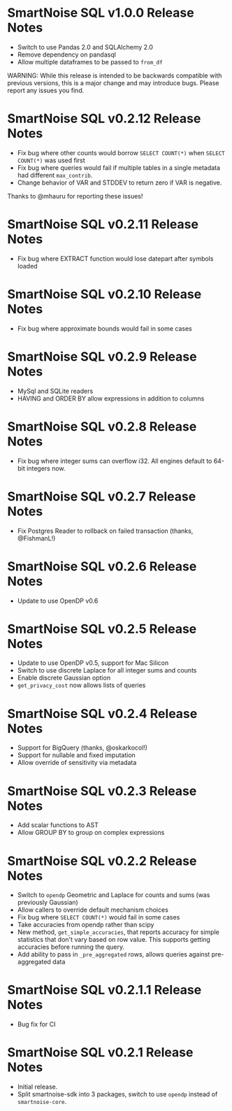 # SmartNoise SQL v1.0.0 Release Notes

* Switch to use Pandas 2.0 and SQLAlchemy 2.0
* Remove dependency on pandasql
* Allow multiple dataframes to be passed to `from_df`

WARNING: While this release is intended to be backwards compatible with previous versions, this is a major change and may introduce bugs.  Please report any issues you find.

# SmartNoise SQL v0.2.12 Release Notes

* Fix bug where other counts would borrow `SELECT COUNT(*)` when `SELECT COUNT(*)` was used first
* Fix bug where queries would fail if multiple tables in a single metadata had different `max_contrib`.
* Change behavior of VAR and STDDEV to return zero if VAR is negative.

Thanks to @mhauru for reporting these issues!

# SmartNoise SQL v0.2.11 Release Notes

* Fix bug where EXTRACT function would lose datepart after symbols loaded

# SmartNoise SQL v0.2.10 Release Notes

* Fix bug where approximate bounds would fail in some cases

# SmartNoise SQL v0.2.9 Release Notes

* MySql and SQLite readers
* HAVING and ORDER BY allow expressions in addition to columns

# SmartNoise SQL v0.2.8 Release Notes

* Fix bug where integer sums can overflow i32.  All engines default to 64-bit integers now.

# SmartNoise SQL v0.2.7 Release Notes

* Fix Postgres Reader to rollback on failed transaction (thanks, @FishmanL!)

# SmartNoise SQL v0.2.6 Release Notes

* Update to use OpenDP v0.6

# SmartNoise SQL v0.2.5 Release Notes

* Update to use OpenDP v0.5, support for Mac Silicon
* Switch to use discrete Laplace for all integer sums and counts
* Enable discrete Gaussian option
* `get_privacy_cost` now allows lists of queries

# SmartNoise SQL v0.2.4 Release Notes

* Support for BigQuery (thanks, @oskarkocol!)
* Support for nullable and fixed imputation
* Allow override of sensitivity via metadata

# SmartNoise SQL v0.2.3 Release Notes

* Add scalar functions to AST
* Allow GROUP BY to group on complex expressions

# SmartNoise SQL v0.2.2 Release Notes

* Switch to `opendp` Geometric and Laplace for counts and sums (was previously Gaussian)
* Allow callers to override default mechanism choices
* Fix bug where `SELECT COUNT(*)` would fail in some cases
* Take accuracies from opendp rather than scipy
* New method, `get_simple_accuracies`, that reports accuracy for simple statistics that don't vary based on row value.  This supports getting accuracies before running the query.
* Add ability to pass in `_pre_aggregated` rows, allows queries against pre-aggregated data


# SmartNoise SQL v0.2.1.1 Release Notes

* Bug fix for CI


# SmartNoise SQL v0.2.1 Release Notes

* Initial release.  
* Split smartnoise-sdk into 3 packages, switch to use `opendp` instead of `smartnoise-core`.
